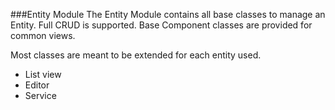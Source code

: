 ###Entity Module
The Entity Module contains all base classes to manage an Entity.
Full CRUD is supported. Base Component classes are provided for common views.

Most classes are meant to be extended for each entity used.

- List view
- Editor
- Service

